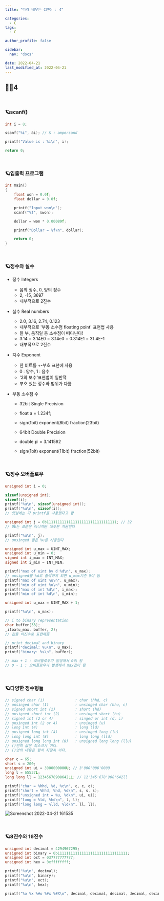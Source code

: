 ```yaml
---
title: "따라 배우는 C언어 : 4"

categories:
  - C
tags:
  - C

author_profile: false

sidebar:
  nav: "docs"

date: 2022-04-21
last_modified_at: 2022-04-21
---
```



## 🙇‍♀️4

<br>

### 🪐scanf()

```c
int i = 0;

scanf("%i", &i); // & : ampersand

printf("Value is : %i\n", i);

return 0;
```

<br>

### 🪐입출력 프로그램

```c
int main()
{
	float won = 0.0f;
	float dollar = 0.0f;

	printf("Input won\n");
	scanf("%f", &won);

	dollar = won * 0.00089f;

	printf("Dollar = %f\n", dollar);

	return 0;
}
```

<br>

### 🪐정수와 실수

* 정수 Integers
    - 음의 정수, 0, 양의 정수
    - 2, -15, 3697
    - 내부적으로 2진수

* 실수 Real numbers
    - 2.0, 3.16, 2.74, 0.123
    - 내부적으로 '부동 소수점 floating point' 표현법 사용
    - 뜰 부, 움직일 동 소수점이 떠다닌다!
    - 3.14 = 3.14E0 = 3.14e0 = 0.314E1 = 31.4E-1
    - 내부적으로 2진수

* 지수 Exponent

    - 한 비트를 +-부호 표현에 사용
    - 0 : 양수, 1 : 음수
    - '2의 보수'표현법이 일반적
    - 부호 있는 정수와 범위가 다름

* 부동 소수점 수

    - 32bit Single Precision
    - float a = 1.234f;
    - sign(1bit) exponent(8bit) fraction(23bit)

    - 64bit Double Precision
    - double pi = 3.141592
    - sign(1bit) exponent(11bit) fraction(52bit)


<br>

### 🪐정수 오버플로우

```C
unsigned int i = 0;

sizeof(unsigned int);
sizeof(i);
printf("%u\n", sizeof(unsigned int));
printf("%u\n", sizeof(i));
// 옛날에는 다 printf를 사용했다고 함

unsigned int j = 0b11111111111111111111111111111111; // 32
// 0b는 표준은 아니지만 대부분 지원한다

printf("%u\n", j);
// unsinged 들은 %u를 사용한다

unsigned int u_max = UINT_MAX;
unsigned int u_min = 0;
signed int i_max = INT_MAX;
signed int i_min = INT_MIN;

printf("max of uint by d %d\n", u_max);
// unsigned를 %d로 출력하게 되면 u_max기준 0이 됨
printf("max of uint %u\n", u_max);
printf("min of uint %u\n", u_min);
printf("max of int %d\n", i_max);
printf("min of int %d\n", i_min);
```


```C
unsigned int u_max = UINT_MAX + 1;

printf("%u\n", u_max);

// i to binary representation
char buffer[33];
_itoa(u_max, buffer, 2);
// 값을 이진수로 표현해줌

// print decimal and binary
printf("decimal: %u\n", u_max);
printf("binary: %s\n", buffer);

// max + 1 : 오버플로우가 발생해서 0이 됨
// 0 - 1 : 오버플로우가 발생해서 max값이 됨
```

<br>

### 🪐다양한 정수형들

```c
// signed char (1)				: char (hhd, c)					
// unsinged char (1)			: unsinged char (hhu, c)
// signed short int	(2)			: short (hd)
// unsigned short int (2)		: unsinged short (hu)
// signed int (2 or 4)			: singed or int (d, i)
// unsinged int	(2 or 4)		: unsinged (u)
// long int	(4)					: long (ld)
// unsigned long int (4)		: unsinged long (lu)
// long long int (8)			: long long (lld)
// unsigned long long int (8)	: unsigned long long (llu)
// ()안의 값은 최소크기 이다.
// ()안의 내용은 형식 지정자 이다.
```

```c
char c = 65;
short s = 200;
unsigned int ui = 3000000000U; // 3'000'000'000U
long l = 65537L;
long long ll = 12345678908642LL; // 12'345'678'908'642ll

printf("char = %hhd, %d, %c\n", c, c, c);
printf("short = %hhd, %hd, %d\n", s, s, s);
printf("unsigned int = %u, %d\n", ui, ui);
printf("long = %ld, %hd\n", l, l);
printf("long long = %lld, %ld\n", ll, ll);
```

![Screenshot 2022-04-21 161535](https://user-images.githubusercontent.com/86364202/164398027-2ce92826-9ec1-4871-a74e-76161d3d9554.png)

<br>

### 🪐8진수와 16진수

```C
unsigned int decimal = 4294967295;
unsigned int binary = 0b11111111111111111111111111111111;
unsigned int oct = 037777777777;
unsigned int hex = 0xffffffff;

printf("%u\n", decimal);
printf("%u\n", binary);
printf("%u\n", oct);
printf("%u\n", hex);

printf("%o %x %#o %#x %#X\n", decimal, decimal, decimal, decimal, decimal);
```

